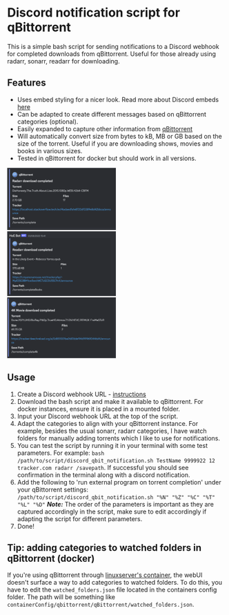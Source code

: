 # Discord notification script for qBittorrent
This is a simple bash script for sending notifications to a Discord webhook for completed downloads from qBittorrent. Useful for those already using radarr, sonarr, readarr for downloading.

## Features
* Uses embed styling for a nicer look. Read more about Discord embeds [here](https://birdie0.github.io/discord-webhooks-guide/structure/embeds.html)
* Can be adapted to create different messages based on qBittorrent categories (optional).
* Easily expanded to capture other information from [qBittorrent](https://github.com/qbittorrent/qBittorrent/wiki/External-programs:-How-to)
* Will automatically convert size from bytes to kB, MB or GB based on the size of the torrent. Useful if you are downloading shows, movies and books in various sizes. 
* Tested in qBittorrent for docker but should work in all versions.

<img src="/assets/radarr.png" width="50%">
<img src="/assets/readarr.png" width="50%">
<img src="/assets/4k.png" width="50%">

## Usage
1. Create a Discord webhook URL - [instructions](https://support.discord.com/hc/en-us/articles/228383668-Intro-to-Webhooks)
2. Download the bash script and make it available to qBittorrent. For docker instances, ensure it is placed in a mounted folder.
3. Input your Discord webhook URL at the top of the script.
4. Adapt the categories to align with your qBittorrent instance. For example, besides the usual sonarr, radarr categories, I have watch folders for manually adding torrents which I like to use for notifications.
5. You can test the script by running it in your terminal with some test parameters. For example: <code>bash /path/to/script/discord_qbit_notification.sh TestName 9999922 12 tracker.com radarr /savepath</code>. If successful you should see confirmation in the terminal along with a discord notification.
6. Add the following to 'run external program on torrent completion' under your qBittorrent settings:
<code>/path/to/script/discord_qbit_notification.sh "%N" "%Z" "%C" "%T" "%L" "%D"</code>
***Note:*** The order of the parameters is important as they are captured accordingly in the script, make sure to edit accordingly if adapting the script for different parameters.
7. Done!

## Tip: adding categories to watched folders in qBittorrent (docker)
If you're using qBittorrent through [linuxserver's container](https://hub.docker.com/r/linuxserver/qbittorrent), the webUI doesn't surface a way to add categories to watched folders. To do this, you have to edit the `watched_folders.json` file located in the containers config folder. The path will be something like `containerConfig/qbittorrent/qBittorrent/watched_folders.json`.
